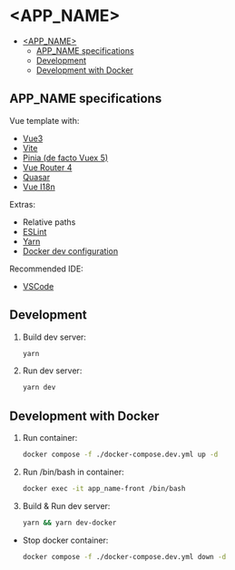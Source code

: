 # <APP_NAME>

<!-- TOC -->

- [<APP_NAME>](#app_name)
    - [APP_NAME specifications](#app_name-specifications)
    - [Development](#development)
    - [Development with Docker](#development-with-docker)

<!-- /TOC -->

## APP_NAME specifications

Vue template with:

- [Vue3](https://v3.vuejs.org/)
- [Vite](https://vitejs.dev/)
- [Pinia (de facto Vuex 5)](https://pinia.vuejs.org/)
- [Vue Router 4](https://next.router.vuejs.org/guide/)
- [Quasar](https://quasar.dev/)
- [Vue I18n](https://kazupon.github.io/vue-i18n/)

Extras:

- Relative paths
- [ESLint](https://eslint.org/)
- [Yarn](https://yarnpkg.com/)
- [Docker dev configuration](https://docker.com/)

Recommended IDE:

- [VSCode](https://code.visualstudio.com/)

## Development

1. Build dev server:

    ```bash
    yarn
    ```

2. Run dev server:

    ```bash
    yarn dev
    ```

## Development with Docker

1. Run container:

    ```bash
    docker compose -f ./docker-compose.dev.yml up -d
    ```

2. Run /bin/bash in container:

    ```bash
    docker exec -it app_name-front /bin/bash
    ```

3. Build & Run dev server:

    ```bash
    yarn && yarn dev-docker
    ```

- Stop docker container:

    ```bash
    docker compose -f ./docker-compose.dev.yml down -d
    ```
